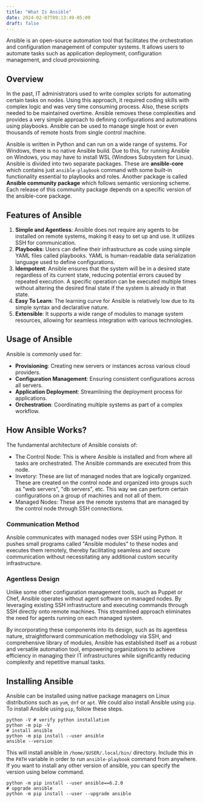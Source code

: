 ```yaml
---
title: "What Is Ansible"
date: 2024-02-07T09:13:49-05:00
draft: false
---
```


Ansible is an open-source automation tool that facilitates the orchestration and configuration management of computer systems. It allows users to automate tasks such as application deployment, configuration management, and cloud provisioning.
<!--more-->

## Overview

In the past, IT administrators used to write complex scripts for automating certain tasks on nodes. Using this approach, it required coding skills with complex logic and was very time consuming process. Also, these scripts needed to be maintained overtime. Ansible removes these complexities and provides a very simple approach to defining configurations and automations using playbooks. Ansible can be used to manage single host or even thousands of remote hosts from single control machine.

Ansible is written in Python and can run on a wide range of systems. For Windows, there is no native Ansible build. Due to this, for running Ansible on Windows, you may have to install WSL (Windows Subsystem for Linux). Ansible is divided into two separate packages. These are **ansible-core** which contains just `ansible-playbook` command with some built-in functionality essential to playbooks and roles. Another package is called **Ansible community package** which follows semantic versioning scheme. Each release of this community package depends on a specific version of the ansible-core package.

## Features of Ansible

1. **Simple and Agentless**: Ansible does not require any agents to be installed on remote systems, making it easy to set up and use. It utilizes SSH for communication.
2. **Playbooks**: Users can define their infrastructure as code using simple YAML files called playbooks. YAML is human-readable data serialization language used to define configurations.
3. **Idempotent**: Ansible ensures that the system will be in a desired state regardless of its current state, reducing potential errors caused by repeated execution. A specific operation can be executed multiple times without altering the desired final state if the system is already in that state.
4. **Easy To Learn**: The learning curve for Ansible is relatively low due to its simple syntax and declarative nature.
4. **Extensible**: It supports a wide range of modules to manage system resources, allowing for seamless integration with various technologies.

## Usage of Ansible

Ansible is commonly used for:
- **Provisioning**: Creating new servers or instances across various cloud providers.
- **Configuration Management**: Ensuring consistent configurations across all servers.
- **Application Deployment**: Streamlining the deployment process for applications.
- **Orchestration**: Coordinating multiple systems as part of a complex workflow.

## How Ansible Works?

The fundamental architecture of Ansible consists of:
- The Control Node: This is where Ansible is installed and from where all tasks are orchestrated. The Ansible commands are executed from this node.
- Invetory: These are list of managed nodes that are logically organized. These are created on the control node and organized into groups such as "web servers", "db servers", etc. This way we can perform certain configurations on a group of machines and not all of them.
- Managed Nodes: These are the remote systems that are managed by the control node through SSH connections.
  
### Communication Method
Ansible communicates with managed nodes over SSH using Python. It pushes small programs called "Ansible modules" to these nodes and executes them remotely, thereby facilitating seamless and secure communication without necessitating any additional custom security infrastructure.

### Agentless Design
Unlike some other configuration management tools, such as Puppet or Chef, Ansible operates without agent software on managed nodes. By leveraging existing SSH infrastructure and executing commands through SSH directly onto remote machines. This streamlined approach eliminates the need for agents running on each managed system.

By incorporating these components into its design, such as its agentless nature, straightforward communication methodology via SSH, and comprehensive library of modules, Ansible has established itself as a robust and versatile automation tool, empowering organizations to achieve efficiency in managing their IT infrastructures while significantly reducing complexity and repetitive manual tasks.

## Installing Ansible

Ansible can be installed using native package managers on Linux distributions such as `yum`, `dnf` or `apt`. We could also install Ansible using `pip`. To install Ansible using `pip`, follow these steps.

```shell
python -V # verify python installation
python -m pip -V
# install ansible
python -m pip install --user ansible
ansible --version
```

This will install ansible in `/home/$USER/.local/bin/` directory. Include this in the `PATH` variable in order to run `ansible-playbook` command from anywhere.
If you want to install any other version of ansible, you can specify the version using below command.

```shell
python -m pip install --user ansible==6.2.0
# upgrade ansible
python -m pip install --user --upgrade ansible
```